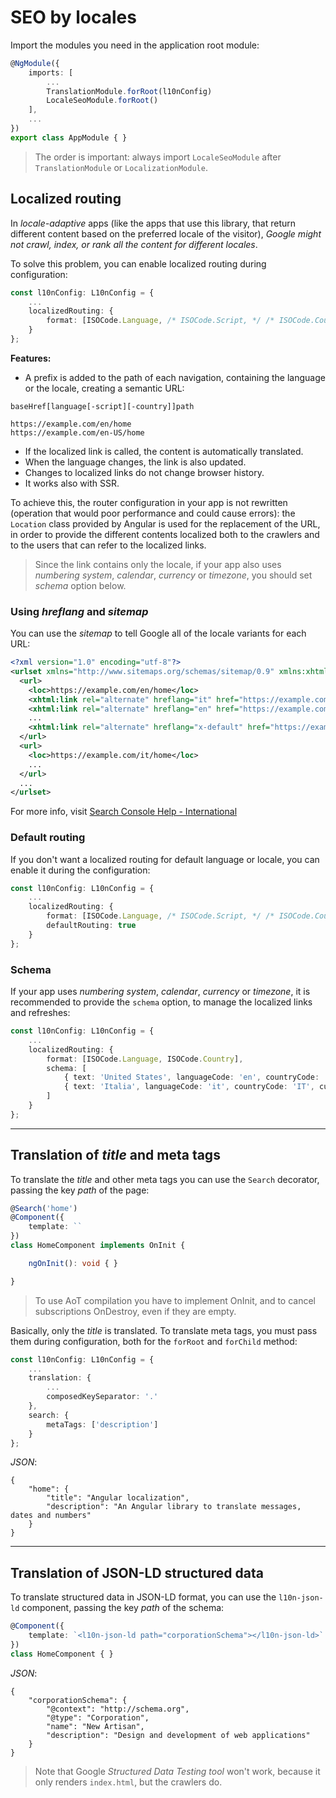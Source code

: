 # SEO by locales

Import the modules you need in the application root module:
```TypeScript
@NgModule({
    imports: [
        ...
        TranslationModule.forRoot(l10nConfig)
        LocaleSeoModule.forRoot()
    ],
    ...
})
export class AppModule { }
```

> The order is important: always import `LocaleSeoModule` after `TranslationModule` or `LocalizationModule`.

## Localized routing 
In _locale-adaptive_ apps (like the apps that use this library, that return different content based on the preferred locale of the visitor), _Google might not crawl, index, or rank all the content for different locales_.

To solve this problem, you can enable localized routing during configuration:
```TypeScript
const l10nConfig: L10nConfig = {
    ...
    localizedRouting: {
        format: [ISOCode.Language, /* ISOCode.Script, */ /* ISOCode.Country */]
    }
};
```

**Features:**

* A prefix is added to the path of each navigation, containing the language or the locale, creating a semantic URL:
```
baseHref[language[-script][-country]]path

https://example.com/en/home
https://example.com/en-US/home
```
* If the localized link is called, the content is automatically translated.
* When the language changes, the link is also updated.
* Changes to localized links do not change browser history.
* It works also with SSR.

To achieve this, the router configuration in your app is not rewritten (operation that would poor performance and could cause errors): the `Location` class provided by Angular is used for the replacement of the URL, in order to provide the different contents localized both to the crawlers and to the users that can refer to the localized links.

> Since the link contains only the locale, if your app also uses _numbering system_, _calendar_, _currency_ or _timezone_, you should set _schema_ option below.

### Using _hreflang_ and _sitemap_
You can use the _sitemap_ to tell Google all of the locale variants for each URL:
```XML
<?xml version="1.0" encoding="utf-8"?>
<urlset xmlns="http://www.sitemaps.org/schemas/sitemap/0.9" xmlns:xhtml="http://www.w3.org/1999/xhtml">
  <url>
    <loc>https://example.com/en/home</loc>
    <xhtml:link rel="alternate" hreflang="it" href="https://example.com/en/home"/>
    <xhtml:link rel="alternate" hreflang="en" href="https://example.com/it/home"/>
    ...
    <xhtml:link rel="alternate" hreflang="x-default" href="https://example.com/home"/>
  </url>
  <url>
    <loc>https://example.com/it/home</loc>
    ...
  </url>
  ...
</urlset>
```

For more info, visit [Search Console Help - International](https://support.google.com/webmasters/topic/2370587?hl=en&ref_topic=4598733)

### Default routing
If you don't want a localized routing for default language or locale, you can enable it during the configuration:
```TypeScript
const l10nConfig: L10nConfig = {
    ...
    localizedRouting: {
        format: [ISOCode.Language, /* ISOCode.Script, */ /* ISOCode.Country */],
        defaultRouting: true
    }
};
```

### Schema
If your app uses _numbering system_, _calendar_, _currency_ or _timezone_, it is recommended to provide the `schema` option, to manage the localized links and refreshes:
```TypeScript
const l10nConfig: L10nConfig = {
    ...
    localizedRouting: {
        format: [ISOCode.Language, ISOCode.Country],
        schema: [
            { text: 'United States', languageCode: 'en', countryCode: 'US', currency: 'USD' },
            { text: 'Italia', languageCode: 'it', countryCode: 'IT', currency: 'EUR' },
        ]
    }
};
```

---

## Translation of _title_ and meta tags
To translate the _title_ and other meta tags you can use the `Search` decorator, passing the key _path_ of the page:
```TypeScript
@Search('home')
@Component({
    template: ``
})
class HomeComponent implements OnInit {

    ngOnInit(): void { }

}
```

> To use AoT compilation you have to implement OnInit, and to cancel subscriptions OnDestroy, even if they are empty.

Basically, only the _title_ is translated. To translate meta tags, you must pass them during configuration, both for the `forRoot` and `forChild` method:
```TypeScript
const l10nConfig: L10nConfig = {
    ...
    translation: {
        ...
        composedKeySeparator: '.'
    },
    search: {
        metaTags: ['description']
    }
};
```

_JSON_:
```
{
    "home": {
        "title": "Angular localization",
        "description": "An Angular library to translate messages, dates and numbers"
    }
}
```

---

## Translation of JSON-LD structured data
To translate structured data in JSON-LD format, you can use the `l10n-json-ld` component, passing the key _path_ of the schema:
```TypeScript
@Component({
    template: `<l10n-json-ld path="corporationSchema"></l10n-json-ld>`
})
class HomeComponent { }
```

_JSON_:
```
{
    "corporationSchema": {
        "@context": "http://schema.org",
        "@type": "Corporation",
        "name": "New Artisan",
        "description": "Design and development of web applications"
    }
}
```

> Note that Google _Structured Data Testing tool_ won't work, because it only renders `index.html`, but the crawlers do.
